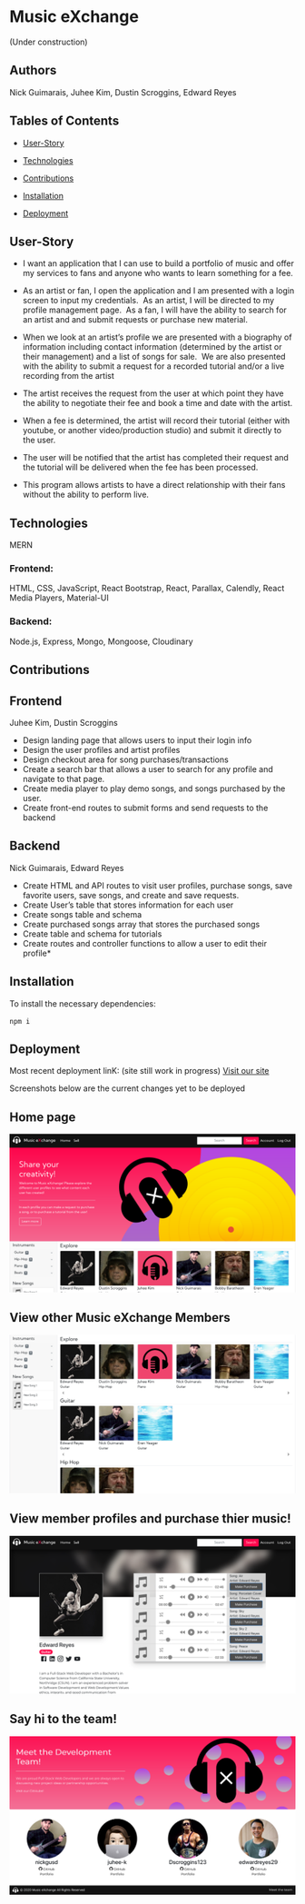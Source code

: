 # Music eXchange 
(Under construction)

## Authors
Nick Guimarais, Juhee Kim, Dustin Scroggins, Edward Reyes

## Tables of Contents
* [User-Story](#user-story)

* [Technologies](#technologies)

* [Contributions](#contributions)

* [Installation](#installation)

* [Deployment](#Deployment)

## User-Story
* I want an application that I can use to build a portfolio of music and offer my services to fans and anyone who wants to learn something for a fee. 

* As an artist or fan, I open the application and I am presented with a login screen to input my credentials.  As an artist, I will be directed to my profile management page.  As a fan, I will have the ability to search for an artist and and submit requests or purchase new material.

* When we look at an artist’s profile we are presented with a biography of information including contact information (determined by the artist or their management) and a list of songs for sale.  We are also presented with the ability to submit a request for a recorded tutorial and/or a live recording from the artist

* The artist receives the request from the user at which point they have the ability to negotiate their fee and book a time and date with the artist. 

* When a fee is determined, the artist will record their tutorial (either with youtube, or another video/production studio) and submit it directly to the user.

* The user will be notified that the artist has completed their request and the tutorial will be delivered when the fee has been processed.

* This program allows artists to have a direct relationship with their fans without the ability to perform live. 

## Technologies
MERN

### Frontend:
HTML, CSS, JavaScript, React Bootstrap, React, Parallax, Calendly, React Media Players, Material-UI

### Backend:
Node.js, Express, Mongo, Mongoose, Cloudinary

## Contributions

## Frontend
Juhee Kim, Dustin Scroggins
* Design landing page that allows users to input their login info
* Design the user profiles and artist profiles
* Design checkout area for song purchases/transactions
* Create a search bar that allows a user to search for any profile and navigate to that page. 
* Create media player to play demo songs, and songs purchased by the user. 
* Create front-end routes to submit forms and send requests to the backend

## Backend
Nick Guimarais, Edward Reyes
* Create HTML and API routes to visit user profiles, purchase songs, save favorite users, save songs, and create and save requests.
* Create User’s table that stores information for each user
* Create songs table and schema
* Create purchased songs array that stores the purchased songs
* Create table and schema for tutorials
* Create routes and controller functions to allow a user to edit their profile* 

## Installation

To install the necessary dependencies:
```
npm i
```

## Deployment
Most recent deployment linK: (site still work in progress)
[Visit our site](https://arcane-everglades-49918.herokuapp.com/)

Screenshots below are the current changes yet to be deployed

## Home page
![home](./client/src/assets/screenshots/home.png)
## View other Music eXchange Members
![explore](./client/src/assets/screenshots/explore.png)
## View member profiles and purchase thier music!
![profile-page](./client/src/assets/screenshots/profile-page.png)
## Say hi to the team!
![team](./client/src/assets/screenshots/team.png)

